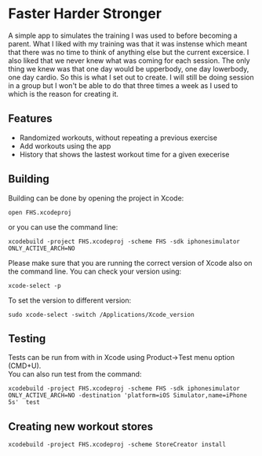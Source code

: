 # Faster Harder Stronger
A simple app to simulates the training I was used to before becoming a parent. What I liked with my training was that it was instense which meant that there was no time to think of anything else but the current excersice. I also liked that we never knew what was coming for each session. The only thing we knew was that one day would be upperbody, one day lowerbody, one day cardio. So this is what I set out to create. I will still be doing session in a group but I won't be able to do that three times a week as I used to which is the reason for creating it.

## Features  
* Randomized workouts, without repeating a previous exercise
* Add workouts using the app
* History that shows the lastest workout time for a given execerise

## Building

Building can be done by opening the project in Xcode:

    open FHS.xcodeproj

or you can use the command line:

    xcodebuild -project FHS.xcodeproj -scheme FHS -sdk iphonesimulator ONLY_ACTIVE_ARCH=NO

Please make sure that you are running the correct version of Xcode also on the command line. You can check
your version using:

    xcode-select -p

To set the version to different version:

    sudo xcode-select -switch /Applications/Xcode_version
    

## Testing
Tests can be run from with in Xcode using Product->Test menu option (CMD+U).  
You can also run test from the command:

    xcodebuild -project FHS.xcodeproj -scheme FHS -sdk iphonesimulator ONLY_ACTIVE_ARCH=NO -destination 'platform=iOS Simulator,name=iPhone 5s'  test


## Creating new workout stores


    xcodebuild -project FHS.xcodeproj -scheme StoreCreator install
